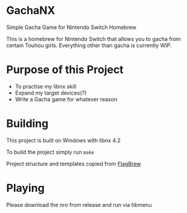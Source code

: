 # GachaNX
 Simple Gacha Game for Nintendo Switch Homebrew

 This is a homebrew for Nintendo Switch that allows you to gacha from certain Touhou girls. Everything other than gacha is currently WIP.
# Purpose of this Project
- To practise my libnx skill
- Expand my target devices(?)
- Write a Gacha game for whatever reason

# Building
This project is built on Windows with libnx 4.2

To build the project simply run `make`

Project structure and templates copied from [FlagBrew](https://github.com/FlagBrew/2048)
# Playing
Please download the nro from release and run via hbmenu